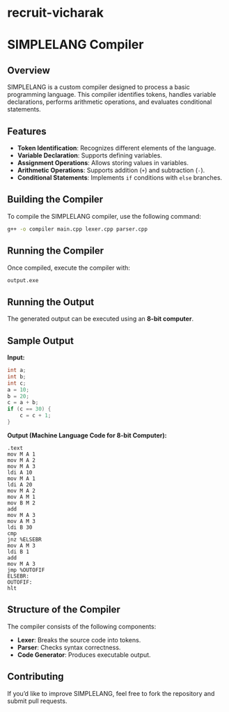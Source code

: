# recruit-vicharak
# SIMPLELANG Compiler

## Overview

SIMPLELANG is a custom compiler designed to process a basic programming language. This compiler identifies tokens, handles variable declarations, performs arithmetic operations, and evaluates conditional statements.

## Features

- **Token Identification**: Recognizes different elements of the language.
- **Variable Declaration**: Supports defining variables.
- **Assignment Operations**: Allows storing values in variables.
- **Arithmetic Operations**: Supports addition (`+`) and subtraction (`-`).
- **Conditional Statements**: Implements `if` conditions with `else` branches.

## Building the Compiler

To compile the SIMPLELANG compiler, use the following command:

```bash
g++ -o compiler main.cpp lexer.cpp parser.cpp
```

## Running the Compiler

Once compiled, execute the compiler with:

```bash
output.exe
```

## Running the Output

The generated output can be executed using an **8-bit computer**.

## Sample Output

**Input:**

```c
int a;
int b;
int c;
a = 10;
b = 20;
c = a + b;
if (c == 30) {
    c = c + 1;
}
```

**Output (Machine Language Code for 8-bit Computer):**

```assembly
.text
mov M A 1
mov M A 2
mov M A 3
ldi A 10
mov M A 1
ldi A 20
mov M A 2
mov A M 1
mov B M 2
add
mov M A 3
mov A M 3
ldi B 30
cmp
jnz %ELSEBR
mov A M 3
ldi B 1
add
mov M A 3
jmp %OUTOFIF
ELSEBR:
OUTOFIF:
hlt
```

## Structure of the Compiler

The compiler consists of the following components:

- **Lexer**: Breaks the source code into tokens.
- **Parser**: Checks syntax correctness.
- **Code Generator**: Produces executable output.

## Contributing

If you’d like to improve SIMPLELANG, feel free to fork the repository and submit pull requests.



